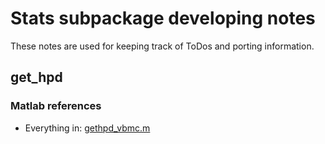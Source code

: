 # Stats subpackage developing notes

These notes are used for keeping track of ToDos and porting information.

## get_hpd

### Matlab references
-  Everything in: [gethpd_vbmc.m](https://github.com/lacerbi/vbmc/blob/master/misc/gethpd_vbmc.m)
